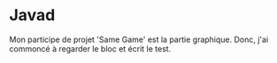 # Javad
Mon participe de projet 'Same Game' est la partie graphique. Donc, j'ai commoncé à regarder le bloc et écrit le test. 
